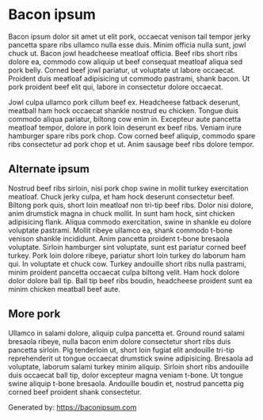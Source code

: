 # Bacon ipsum

Bacon ipsum dolor sit amet ut elit pork, occaecat venison tail tempor jerky pancetta spare ribs ullamco nulla esse duis. Minim officia nulla sunt, jowl chuck ut. Bacon jowl headcheese meatloaf officia. Beef ribs short ribs dolore ea, commodo cow aliquip ut beef consequat meatloaf aliqua sed pork belly. Corned beef jowl pariatur, ut voluptate ut labore occaecat. Proident duis meatloaf adipisicing ut commodo pastrami, shank bacon. Ut pork proident beef elit qui, labore in consectetur dolore occaecat.

Jowl culpa ullamco pork cillum beef ex. Headcheese fatback deserunt, meatball ham hock occaecat shankle nostrud eu chicken. Tongue duis commodo aliqua pariatur, biltong cow enim in. Excepteur aute pancetta meatloaf tempor, dolore in pork loin deserunt ex beef ribs. Veniam irure hamburger spare ribs pork chop. Cow corned beef aliquip, commodo spare ribs consectetur ad pork chop et ut. Anim sausage beef ribs dolore tempor.


## Alternate ipsum

Nostrud beef ribs sirloin, nisi pork chop swine in mollit turkey exercitation meatloaf. Chuck jerky culpa, et ham hock deserunt consectetur beef. Biltong pork quis, short loin meatloaf non tri-tip beef ribs. Dolor nisi dolore, anim drumstick magna in chuck mollit. In sunt ham hock, sint chicken adipisicing flank. Aliqua commodo exercitation, swine in shankle eu dolore voluptate pastrami. Mollit ribeye ullamco ea, shank commodo t-bone venison shankle incididunt.
Anim pancetta proident t-bone bresaola voluptate. Sirloin hamburger sint voluptate, sunt est pariatur corned beef turkey. Pork loin dolore ribeye, pariatur short loin turkey do laborum ham qui. In voluptate et chuck cow. Turkey andouille short ribs nulla pastrami, minim proident pancetta occaecat culpa biltong velit. Ham hock dolore dolor dolore ball tip. Ball tip beef ribs boudin, headcheese proident sunt ea minim chicken meatball beef aute.


## More pork

Ullamco in salami dolore, aliquip culpa pancetta et. Ground round salami bresaola ribeye, nulla bacon enim dolore consectetur short ribs duis pancetta sirloin. Pig tenderloin ut, short loin fugiat elit andouille tri-tip reprehenderit ut tongue occaecat drumstick swine adipisicing. Bresaola ad voluptate, laborum salami turkey minim aliquip. Sirloin short ribs andouille duis occaecat ball tip, dolor excepteur magna veniam t-bone. Ut tongue swine aliquip t-bone bresaola. Andouille boudin et, nostrud pancetta pig corned beef proident shank consectetur.


Generated by: https://baconipsum.com

